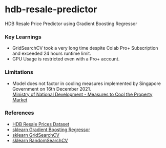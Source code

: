 # hdb-resale-predictor
HDB Resale Price Predictor using Gradient Boosting Regressor

### Key Learnings 
* GridSearchCV took a very long time despite Colab Pro+ Subscription and exceeded 24 hours runtime limit.
* GPU Usage is restricted even with a Pro+ account. 

### Limitations
* Model does not factor in cooling measures implemented by Singapore Government on 16th December 2021.<br>[Ministry of National Development - Measures to Cool the Property Market](https://www.mnd.gov.sg/newsroom/press-releases/view/measures-to-cool-the-property-market)

### References
* [HDB Resale Prices Dataset](https://data.gov.sg/dataset/resale-flat-prices)
* [sklearn Gradient Boosting Regressor](https://scikit-learn.org/stable/modules/generated/sklearn.ensemble.GradientBoostingRegressor.html)
* [sklearn GridSearchCV](https://scikit-learn.org/stable/modules/generated/sklearn.model_selection.GridSearchCV.html)
* [sklearn RandomSearchCV](https://scikit-learn.org/stable/modules/generated/sklearn.model_selection.RandomizedSearchCV.html)
